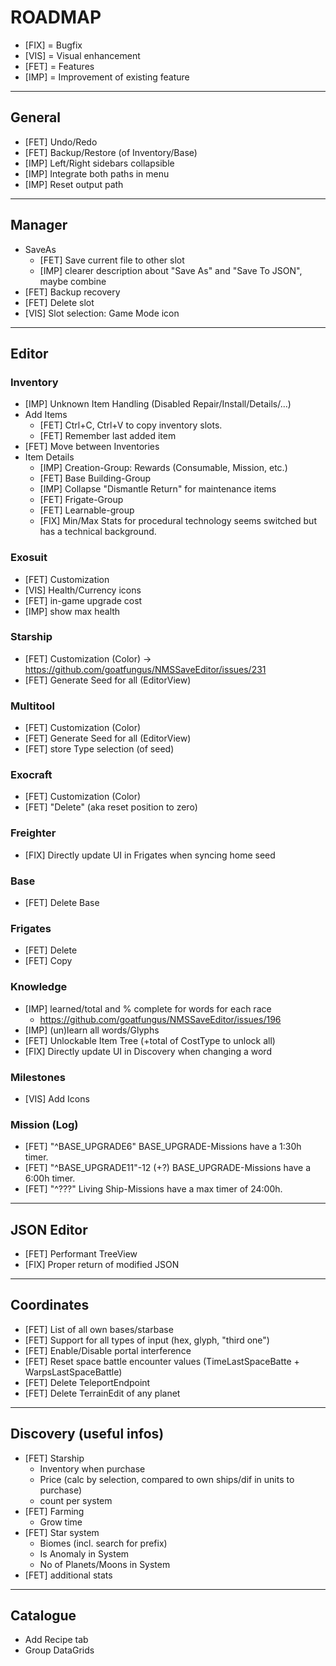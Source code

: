 # ROADMAP

* [FIX] = Bugfix
* [VIS] = Visual enhancement
* [FET] = Features
* [IMP] = Improvement of existing feature

---

## General

* [FET] Undo/Redo
* [FET] Backup/Restore (of Inventory/Base)
* [IMP] Left/Right sidebars collapsible
* [IMP] Integrate both paths in menu
* [IMP] Reset output path

---

## Manager

* SaveAs
    * [FET] Save current file to other slot
    * [IMP] clearer description about "Save As" and "Save To JSON", maybe combine
* [FET] Backup recovery
* [FET] Delete slot
* [VIS] Slot selection: Game Mode icon

---

## Editor

### Inventory

* [IMP] Unknown Item Handling (Disabled Repair/Install/Details/...)
* Add Items
    * [FET] Ctrl+C, Ctrl+V to copy inventory slots.
    * [FET] Remember last added item
* [FET] Move between Inventories
* Item Details
    * [IMP] Creation-Group: Rewards (Consumable, Mission, etc.)
    * [FET] Base Building-Group
    * [IMP] Collapse "Dismantle Return" for maintenance items
    * [FET] Frigate-Group
    * [FET] Learnable-group
    * [FIX] Min/Max Stats for procedural technology seems switched but has a technical background.

### Exosuit

* [FET] Customization
* [VIS] Health/Currency icons
* [FET] in-game upgrade cost
* [IMP] show max health

### Starship

* [FET] Customization (Color) -> https://github.com/goatfungus/NMSSaveEditor/issues/231
* [FET] Generate Seed for all (EditorView)

### Multitool

* [FET] Customization (Color)
* [FET] Generate Seed for all (EditorView)
* [FET] store Type selection (of seed)

### Exocraft

* [FET] Customization (Color)
* [FET] "Delete" (aka reset position to zero)

### Freighter

* [FIX] Directly update UI in Frigates when syncing home seed

### Base

* [FET] Delete Base

### Frigates

* [FET] Delete
* [FET] Copy

### Knowledge

* [IMP] learned/total and % complete for words for each race
    * https://github.com/goatfungus/NMSSaveEditor/issues/196
* [IMP] (un)learn all words/Glyphs
* [FET] Unlockable Item Tree (+total of CostType to unlock all)
* [FIX] Directly update UI in Discovery when changing a word

### Milestones

* [VIS] Add Icons

### Mission (Log)

* [FET] "^BASE_UPGRADE6" BASE_UPGRADE-Missions have a 1:30h timer.
* [FET] "^BASE_UPGRADE11"-12 (+?) BASE_UPGRADE-Missions have a 6:00h timer.
* [FET] "^???" Living Ship-Missions have a max timer of 24:00h.

---

## JSON Editor

* [FET] Performant TreeView
* [FIX] Proper return of modified JSON

---

## Coordinates

* [FET] List of all own bases/starbase
* [FET] Support for all types of input (hex, glyph, "third one")
* [FET] Enable/Disable portal interference
* [FET] Reset space battle encounter values (TimeLastSpaceBatte + WarpsLastSpaceBattle)
* [FET] Delete TeleportEndpoint
* [FET] Delete TerrainEdit of any planet

---

## Discovery (useful infos)

* [FET] Starship
    * Inventory when purchase
    * Price (calc by selection, compared to own ships/dif in units to purchase)
    * count per system
* [FET] Farming
    * Grow time
* [FET] Star system
    * Biomes (incl. search for prefix)
    * Is Anomaly in System
    * No of Planets/Moons in System
* [FET] additional stats

---

## Catalogue

* Add Recipe tab
* Group DataGrids
